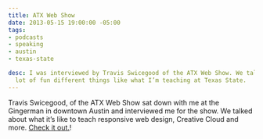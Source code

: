 ```yaml
---
title: ATX Web Show
date: 2013-05-15 19:00:00 -05:00
tags:
- podcasts
- speaking
- austin
- texas-state

desc: I was interviewed by Travis Swicegood of the ATX Web Show. We talked about a
  lot of fun different things like what I’m teaching at Texas State.
---
```


Travis Swicegood, of the ATX Web Show sat down with me at the Gingerman in downtown Austin and interviewed me for the show. We talked about what it’s like to teach responsive web design, Creative Cloud and more. [Check it out.](https://atxwebshow.com/2013/05/16/64-with-sam-kapila/)!



